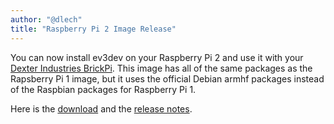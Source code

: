 ```yaml
---
author: "@dlech"
title: "Raspberry Pi 2 Image Release"
---
```


You can now install ev3dev on your Raspberry Pi 2 and use it with your [Dexter
Industries BrickPi]. This image has all of the same packages as the Rapsberry
Pi 1 image, but it uses the official Debian armhf packages instead of the
Raspbian packages for Raspberry Pi 1.

Here is the [download] and the [release notes].

[Dexter Industries BrickPi]: http://www.dexterindustries.com/BrickPi/
[download]: https://github.com/ev3dev/ev3dev/releases/tag/rpi2-ev3dev-jessie-2015-05-19
[release notes]: https://github.com/ev3dev/ev3dev/blob/ev3dev-jessie/release-notes/rpi2-ev3dev-jessie-2015-05-19.img-release-notes.md
